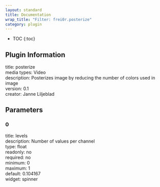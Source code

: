 ```yaml
---
layout: standard
title: Documentation
wrap_title: "Filter: frei0r.posterize"
category: plugin
---
```

* TOC
{:toc}

## Plugin Information

title: posterize  
media types:
Video  
description: Posterizes image by reducing the number of colors used in image  
version: 0.1  
creator: Janne Liljeblad  

## Parameters

### 0

title: levels    
description:
Number of values per channel  
type: float  
readonly: no  
required: no  
minimum: 0  
maximum: 1  
default: 0.104167  
widget: spinner  

